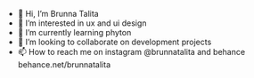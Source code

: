 - 👋 Hi, I’m Brunna Talita
- 👀 I’m interested in ux and ui design
- 🌱 I’m currently learning phyton
- 💞️ I’m looking to collaborate on development projects
- 📫 How to reach me on instagram @brunnatalita and behance behance.net/brunnatalita

<!---
brunnatalitav/brunnatalitav is a ✨ special ✨ repository because its `README.md` (this file) appears on your GitHub profile.
You can click the Preview link to take a look at your changes.
--->
